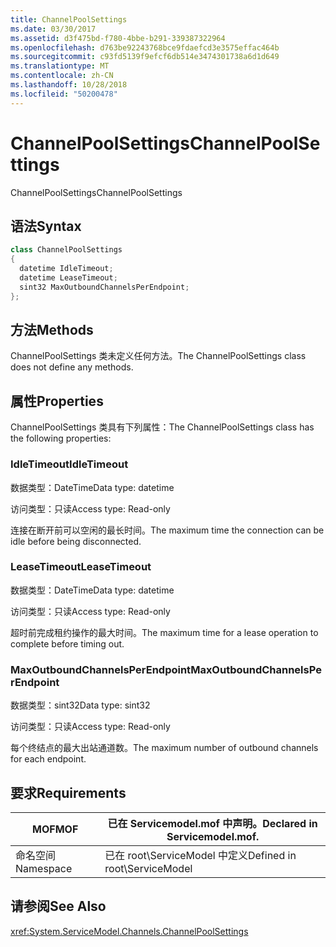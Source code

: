 ```yaml
---
title: ChannelPoolSettings
ms.date: 03/30/2017
ms.assetid: d3f475bd-f780-4bbe-b291-339387322964
ms.openlocfilehash: d763be92243768bce9fdaefcd3e3575effac464b
ms.sourcegitcommit: c93fd5139f9efcf6db514e3474301738a6d1d649
ms.translationtype: MT
ms.contentlocale: zh-CN
ms.lasthandoff: 10/28/2018
ms.locfileid: "50200478"
---
```

# <a name="channelpoolsettings"></a><span data-ttu-id="11442-102">ChannelPoolSettings</span><span class="sxs-lookup"><span data-stu-id="11442-102">ChannelPoolSettings</span></span>
<span data-ttu-id="11442-103">ChannelPoolSettings</span><span class="sxs-lookup"><span data-stu-id="11442-103">ChannelPoolSettings</span></span>  
  
## <a name="syntax"></a><span data-ttu-id="11442-104">语法</span><span class="sxs-lookup"><span data-stu-id="11442-104">Syntax</span></span>  
  
```csharp
class ChannelPoolSettings  
{  
  datetime IdleTimeout;  
  datetime LeaseTimeout;  
  sint32 MaxOutboundChannelsPerEndpoint;  
};  
```  
  
## <a name="methods"></a><span data-ttu-id="11442-105">方法</span><span class="sxs-lookup"><span data-stu-id="11442-105">Methods</span></span>  
 <span data-ttu-id="11442-106">ChannelPoolSettings 类未定义任何方法。</span><span class="sxs-lookup"><span data-stu-id="11442-106">The ChannelPoolSettings class does not define any methods.</span></span>  
  
## <a name="properties"></a><span data-ttu-id="11442-107">属性</span><span class="sxs-lookup"><span data-stu-id="11442-107">Properties</span></span>  
 <span data-ttu-id="11442-108">ChannelPoolSettings 类具有下列属性：</span><span class="sxs-lookup"><span data-stu-id="11442-108">The ChannelPoolSettings class has the following properties:</span></span>  
  
### <a name="idletimeout"></a><span data-ttu-id="11442-109">IdleTimeout</span><span class="sxs-lookup"><span data-stu-id="11442-109">IdleTimeout</span></span>  
 <span data-ttu-id="11442-110">数据类型：DateTime</span><span class="sxs-lookup"><span data-stu-id="11442-110">Data type: datetime</span></span>  
  
 <span data-ttu-id="11442-111">访问类型：只读</span><span class="sxs-lookup"><span data-stu-id="11442-111">Access type: Read-only</span></span>  
  
 <span data-ttu-id="11442-112">连接在断开前可以空闲的最长时间。</span><span class="sxs-lookup"><span data-stu-id="11442-112">The maximum time the connection can be idle before being disconnected.</span></span>  
  
### <a name="leasetimeout"></a><span data-ttu-id="11442-113">LeaseTimeout</span><span class="sxs-lookup"><span data-stu-id="11442-113">LeaseTimeout</span></span>  
 <span data-ttu-id="11442-114">数据类型：DateTime</span><span class="sxs-lookup"><span data-stu-id="11442-114">Data type: datetime</span></span>  
  
 <span data-ttu-id="11442-115">访问类型：只读</span><span class="sxs-lookup"><span data-stu-id="11442-115">Access type: Read-only</span></span>  
  
 <span data-ttu-id="11442-116">超时前完成租约操作的最大时间。</span><span class="sxs-lookup"><span data-stu-id="11442-116">The maximum time for a lease operation to complete before timing out.</span></span>  
  
### <a name="maxoutboundchannelsperendpoint"></a><span data-ttu-id="11442-117">MaxOutboundChannelsPerEndpoint</span><span class="sxs-lookup"><span data-stu-id="11442-117">MaxOutboundChannelsPerEndpoint</span></span>  
 <span data-ttu-id="11442-118">数据类型：sint32</span><span class="sxs-lookup"><span data-stu-id="11442-118">Data type: sint32</span></span>  
  
 <span data-ttu-id="11442-119">访问类型：只读</span><span class="sxs-lookup"><span data-stu-id="11442-119">Access type: Read-only</span></span>  
  
 <span data-ttu-id="11442-120">每个终结点的最大出站通道数。</span><span class="sxs-lookup"><span data-stu-id="11442-120">The maximum number of outbound channels for each endpoint.</span></span>  
  
## <a name="requirements"></a><span data-ttu-id="11442-121">要求</span><span class="sxs-lookup"><span data-stu-id="11442-121">Requirements</span></span>  
  
|<span data-ttu-id="11442-122">MOF</span><span class="sxs-lookup"><span data-stu-id="11442-122">MOF</span></span>|<span data-ttu-id="11442-123">已在 Servicemodel.mof 中声明。</span><span class="sxs-lookup"><span data-stu-id="11442-123">Declared in Servicemodel.mof.</span></span>|  
|---------|-----------------------------------|  
|<span data-ttu-id="11442-124">命名空间</span><span class="sxs-lookup"><span data-stu-id="11442-124">Namespace</span></span>|<span data-ttu-id="11442-125">已在 root\ServiceModel 中定义</span><span class="sxs-lookup"><span data-stu-id="11442-125">Defined in root\ServiceModel</span></span>|  
  
## <a name="see-also"></a><span data-ttu-id="11442-126">请参阅</span><span class="sxs-lookup"><span data-stu-id="11442-126">See Also</span></span>  
 <xref:System.ServiceModel.Channels.ChannelPoolSettings>
